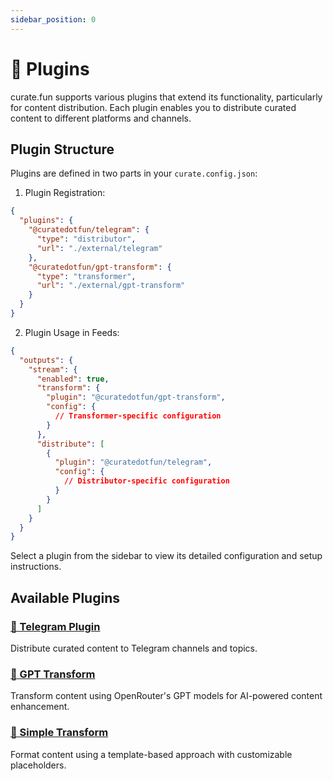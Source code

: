 ```yaml
---
sidebar_position: 0
---
```


# 🔌 Plugins

curate.fun supports various plugins that extend its functionality, particularly for content distribution. Each plugin enables you to distribute curated content to different platforms and channels.

## Plugin Structure

Plugins are defined in two parts in your `curate.config.json`:

1. Plugin Registration:

```json
{
  "plugins": {
    "@curatedotfun/telegram": {
      "type": "distributor",
      "url": "./external/telegram"
    },
    "@curatedotfun/gpt-transform": {
      "type": "transformer",
      "url": "./external/gpt-transform"
    }
  }
}
```

2. Plugin Usage in Feeds:

```json
{
  "outputs": {
    "stream": {
      "enabled": true,
      "transform": {
        "plugin": "@curatedotfun/gpt-transform",
        "config": {
          // Transformer-specific configuration
        }
      },
      "distribute": [
        {
          "plugin": "@curatedotfun/telegram",
          "config": {
            // Distributor-specific configuration
          }
        }
      ]
    }
  }
}
```

Select a plugin from the sidebar to view its detailed configuration and setup instructions.

## Available Plugins

### [📱 Telegram Plugin](./distributors/telegram.md)

Distribute curated content to Telegram channels and topics.

### [🤖 GPT Transform](./transformers/gpt-transform.md)

Transform content using OpenRouter's GPT models for AI-powered content enhancement.

### [📝 Simple Transform](./transformers/simple-transform.md)

Format content using a template-based approach with customizable placeholders.